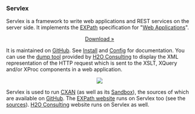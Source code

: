 ### Servlex

Servlex is a framework to write web applications and REST services on the server
side.  It implements the [EXPath](http://expath.org/) specification for
"[Web Applications](http://expath.org/spec/webapp)".

<p style="text-align: center">
<a class="btn" href="file/servlex-installer-0.9.2.jar">Download »</a>
</p>

It is maintained on [GitHub](http://github.com/fgeorges/servlex).  See
[Install](install) and [Config](config) for documentation.  You can use the
[dump tool](http://h2oconsulting.be/tools/dump) provided by
[H2O Consulting](http://h2oconsulting.be/) to display the XML representation of
the HTTP request which is sent to the XSLT, XQuery and/or XProc components in a
web application.

<p style="text-align: center">
<img src="images/console-screenshot.png" style="border: 0"></img>
</p>

Servlex is used to run [CXAN](http://cxan.org/) (as well as its
[Sandbox](http://test.cxan.org/)), the sources of which are available on
[GitHub](https://github.com/fgeorges/cxan/). The
[EXPath website](http://expath.org/) runs on Servlex too (see the
[sources](http://code.google.com/p/expath/source/browse/#svn%2Ftrunk%2Fwebsite)).
[H2O Consulting](http://h2oconsulting.be/) website runs on Servlex as well.
